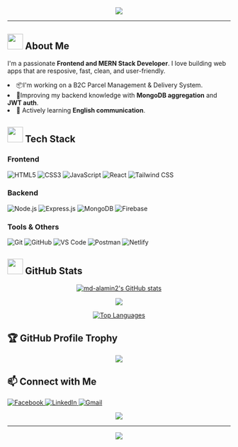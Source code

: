 <div align="center">
  <img src="https://capsule-render.vercel.app/api?type=waving&color=gradient&height=200&section=header&text=Md.%20Alamin&fontSize=40&fontColor=fff&animation=fadeIn&fontAlignY=38&desc=Frontend%20Developer%20|%20MERN%20Enthusiast&descAlignY=51&descAlign=62"/>
</div>

---

## <img src="https://user-images.githubusercontent.com/74038190/212284087-bbe7e430-757e-4901-90bf-4cd2ce3e1852.gif" width="35"> About Me
<p>
  I'm a passionate <b>Frontend and MERN Stack Developer</b>. I love building web apps that are resposive, fast, clean, and user-friendly. 
</p>
<li>📦I'm working on a B2C Parcel Management & Delivery System.</li>
<li>🚀Improving my backend knowledge with <strong>MongoDB aggregation</strong> and <strong>JWT auth</strong>.</li>
<li>💬 Actively learning <strong>English communication</strong>.</li>



## <img src="https://user-images.githubusercontent.com/74038190/212257454-16e3712e-945a-4ca2-b238-408ad0bf87e6.gif" width="35"> Tech Stack

<div>

### Frontend
![HTML5](https://img.shields.io/badge/HTML5-E34F26?style=for-the-badge&logo=html5&logoColor=white)
![CSS3](https://img.shields.io/badge/CSS3-1572B6?style=for-the-badge&logo=css3&logoColor=white)
![JavaScript](https://img.shields.io/badge/JavaScript-F7DF1E?style=for-the-badge&logo=javascript&logoColor=black)
![React](https://img.shields.io/badge/React-20232A?style=for-the-badge&logo=react&logoColor=61DAFB)
![Tailwind CSS](https://img.shields.io/badge/Tailwind_CSS-38B2AC?style=for-the-badge&logo=tailwind-css&logoColor=white)

### Backend
![Node.js](https://img.shields.io/badge/Node.js-43853D?style=for-the-badge&logo=node.js&logoColor=white)
![Express.js](https://img.shields.io/badge/Express.js-404D59?style=for-the-badge&logo=express&logoColor=white)
![MongoDB](https://img.shields.io/badge/MongoDB-4EA94B?style=for-the-badge&logo=mongodb&logoColor=white)
![Firebase](https://img.shields.io/badge/Firebase-039BE5?style=for-the-badge&logo=firebase&logoColor=white)

### Tools & Others
![Git](https://img.shields.io/badge/Git-F05032?style=for-the-badge&logo=git&logoColor=white)
![GitHub](https://img.shields.io/badge/GitHub-100000?style=for-the-badge&logo=github&logoColor=white)
![VS Code](https://img.shields.io/badge/VS_Code-007ACC?style=for-the-badge&logo=visual-studio-code&logoColor=white)
![Postman](https://img.shields.io/badge/Postman-FF6C37?style=for-the-badge&logo=postman&logoColor=white)
![Netlify](https://img.shields.io/badge/Netlify-00C7B7?style=for-the-badge&logo=netlify&logoColor=white)

</div>


## <img src="https://user-images.githubusercontent.com/74038190/212284158-e840e285-664b-44d7-b79b-e264b5e54825.gif" width="35"> GitHub Stats

<div align="center">
  
  <a href="http://www.github.com/md-alamin2"><img src="https://github-readme-stats.vercel.app/api?username=md-alamin2&show_icons=true&hide=&count_private=true&title_color=0891b2&text_color=ffffff&icon_color=0891b2&bg_color=1c1917&hide_border=true&show_icons=true" alt="md-alamin2's GitHub stats" /></a>

<a href="http://www.github.com/md-alamin2"><img src="https://github-readme-streak-stats.herokuapp.com/?user=md-alamin2&stroke=ffffff&background=1c1917&ring=0891b2&fire=0891b2&currStreakNum=ffffff&currStreakLabel=0891b2&sideNums=ffffff&sideLabels=ffffff&dates=ffffff&hide_border=true" /></a>

<a href="https://github.com/md-alamin2" align="left"><img src="https://github-readme-stats.vercel.app/api/top-langs/?username=md-alamin2&langs_count=10&title_color=0891b2&text_color=ffffff&icon_color=0891b2&bg_color=1c1917&hide_border=true&locale=en&custom_title=Top%20%Languages" alt="Top Languages" /></a>
  
</div>


## 🏆 GitHub Profile Trophy
<p align="center">
  <img src="https://github-profile-trophy.vercel.app/?username=md-alamin2&theme=onedark&row=1&margin-w=10" />
</p>

## 📫 Connect with Me
<p align="left">
  <a href="https://www.facebook.com/alamin.akash.7399" target="_blank">
    <img src="https://img.shields.io/badge/Facebook-1877F2?style=flat-square&logo=facebook&logoColor=white" alt="Facebook" />
  </a>
  <a href="https://www.linkedin.com/in/md-al-amin-7a191b339/" target="_blank">
    <img src="https://img.shields.io/badge/LinkedIn-0077B5?style=flat-square&logo=linkedin&logoColor=white" alt="LinkedIn" />
  </a>
  <a href="mailto:mdalamin22671@gmail.com" target="_blank">
    <img src="https://img.shields.io/badge/Gmail-D14836?style=flat-square&logo=gmail&logoColor=white" alt="Gmail" />
  </a>
</p>


<div align="center">
  <img src="https://capsule-render.vercel.app/api?type=waving&color=0:E1EAFC,100:F6D5F7&height=120&section=footer&animation=fadeIn"/>
</div>

---

<div align="center">
  <img src="https://readme-typing-svg.herokuapp.com?font=Fira+Code&size=12&duration=4000&pause=3000&color=888888&center=true&vCenter=true&width=400&lines=💻+Happy+Coding!" />
</div>
